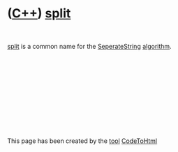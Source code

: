 



 

 

 

 

 

([C++](Cpp.md)) [split](CppSplit.md)
======================================

 

[split](CppSplit.md) is a common name for the
[SeperateString](CppSeperateString.md) [algorithm](CppAlgorithm.md).

 

 

 

 

 





 




This page has been created by the [tool](Tools.md)
[CodeToHtml](ToolCodeToHtml.md)
